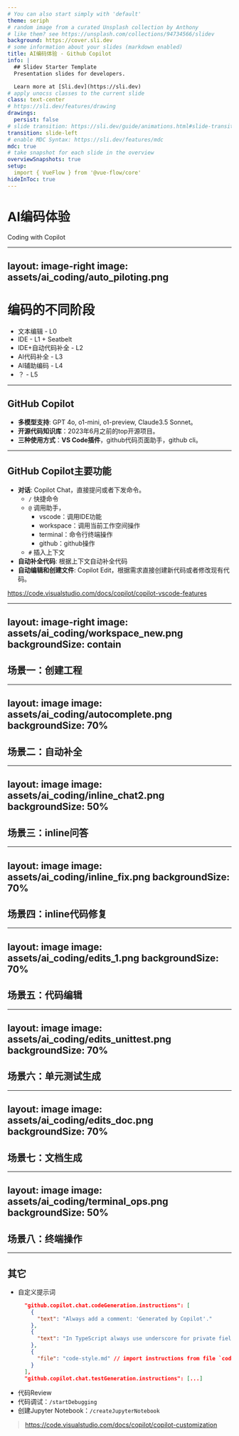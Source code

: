 ```yaml
---
# You can also start simply with 'default'
theme: seriph
# random image from a curated Unsplash collection by Anthony
# like them? see https://unsplash.com/collections/94734566/slidev
background: https://cover.sli.dev
# some information about your slides (markdown enabled)
title: AI编码体验 - Github Copilot
info: |
  ## Slidev Starter Template
  Presentation slides for developers.

  Learn more at [Sli.dev](https://sli.dev)
# apply unocss classes to the current slide
class: text-center
# https://sli.dev/features/drawing
drawings:
  persist: false
# slide transition: https://sli.dev/guide/animations.html#slide-transitions
transition: slide-left
# enable MDC Syntax: https://sli.dev/features/mdc
mdc: true
# take snapshot for each slide in the overview
overviewSnapshots: true
setup:
  import { VueFlow } from '@vue-flow/core'
hideInToc: true
---
```


# AI编码体验

Coding with Copilot

---
layout: image-right
image: assets/ai_coding/auto_piloting.png
---

# 编码的不同阶段

- 文本编辑 - L0
- IDE - L1 + Seatbelt
- IDE+自动代码补全 - L2
- AI代码补全 - L3
- AI辅助编码 - L4
- ？ - L5

---

## GitHub Copilot

- **多模型支持**: GPT 4o, o1-mini, o1-preview, Claude3.5 Sonnet。
- **开源代码知识库**：2023年6月之前的top开源项目。
- **三种使用方式**：**VS Code插件**，github代码页面助手，github cli。

<SlidevVideo autoplay autoreset='slide'>
  <!-- Anything that can go in an HTML video element. -->
  <source src="https://github.githubassets.com/assets/hero-lg-6a98e47708e8.mp4" type="video/mp4" />
</SlidevVideo>

---

## GitHub Copilot主要功能
- **对话**: Copilot Chat，直接提问或者下发命令。
  - `/` 快捷命令
  - `@` 调用助手，
    - vscode：调用IDE功能
    - workspace：调用当前工作空间操作
    - terminal：命令行终端操作
    - github：github操作
  - `#` 插入上下文
- **自动补全代码**: 根据上下文自动补全代码
- **自动编辑和创建文件**: Copilot Edit，根据需求直接创建新代码或者修改现有代码。


https://code.visualstudio.com/docs/copilot/copilot-vscode-features

---
layout: image-right
image: assets/ai_coding/workspace_new.png
backgroundSize: contain
---

## 场景一：创建工程

---
layout: image
image: assets/ai_coding/autocomplete.png
backgroundSize: 70%
---

## 场景二：自动补全

---
layout: image
image: assets/ai_coding/inline_chat2.png
backgroundSize: 50%
---

## 场景三：inline问答

---
layout: image
image: assets/ai_coding/inline_fix.png
backgroundSize: 70%
---

## 场景四：inline代码修复

---
layout: image
image: assets/ai_coding/edits_1.png
backgroundSize: 70%
---

## 场景五：代码编辑

---
layout: image
image: assets/ai_coding/edits_unittest.png
backgroundSize: 70%
---

## 场景六：单元测试生成

---
layout: image
image: assets/ai_coding/edits_doc.png
backgroundSize: 70%
---

## 场景七：文档生成

---
layout: image
image: assets/ai_coding/terminal_ops.png
backgroundSize: 50%
---

## 场景八：终端操作

---

## 其它

- 自定义提示词
  ```json
    "github.copilot.chat.codeGeneration.instructions": [
      {
        "text": "Always add a comment: 'Generated by Copilot'."
      },
      {
        "text": "In TypeScript always use underscore for private field names."
      },
      {
        "file": "code-style.md" // import instructions from file `code-style.md`
      }
    ],
    "github.copilot.chat.testGeneration.instructions": [...]
  ```
- 代码Review
- 代码调试：`/startDebugging`
- 创建Jupyter Notebook：`/createJupyterNotebook`



> https://code.visualstudio.com/docs/copilot/copilot-customization